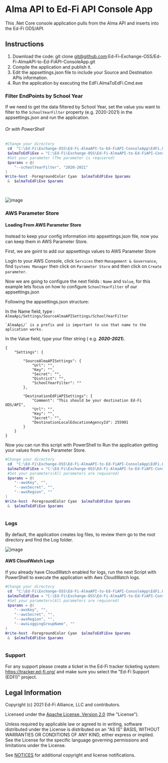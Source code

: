 # Alma API to Ed-Fi API Console App

This .Net Core console application pulls from the Alma API and inserts into the Ed-Fi ODS/API.

## Instructions
1. Download the code: git clone git@github.com:Ed-Fi-Exchange-OSS/Ed-Fi-AlmaAPI-to-Ed-FiAPI-ConsoleApp.git
2. Compile the application and publish it.
3. Edit the appsettings.json file to include your Source and Destination APIs information.
4. Run the application by executing the EdFi.AlmaToEdFi.Cmd.exe
	
### Filter EndPoints by School Year

If we need to get the data filtered by School Year, set the value you want to filter to the `SchoolYearFilter` property (e.g. 2020-2021) in the appsettings.json and run the application.

###### Or with PowerShell
```powershell 
#Change your directory
 cd  "C:\Ed-Fi\Exchange-OSS\Ed-Fi-AlmaAPI-to-Ed-FiAPI-ConsoleApp\EdFi.OdsApi.SdkClient\bin\Debug\netcoreapp3.1\"
 $almaToEdFiExe = "C:\Ed-Fi\Exchange-OSS\Ed-Fi-AlmaAPI-to-Ed-FiAPI-ConsoleApp\EdFi.OdsApi.SdkClient\bin\Debug\netcoreapp3.1\EdFi.AlmaToEdFi.Cmd.exe"
 #Set your parameter (The parameter is requiered)
 $params = @(
    "--schoolYearFilter", "2020-2021"
)
Write-host -ForegroundColor Cyan  $almaToEdFiExe $params
 &  $almaToEdFiExe $params
 
 
```
![image](https://user-images.githubusercontent.com/85459544/170791007-47579716-6033-4732-be8d-e243bce7fea9.png)

### AWS Parameter Store

#### Loading From AWS Parameter Store

Instead to keep your config information into appsettings.json file, now you can keep them in AWS Parameter Store.

First, we are goint to add our  appsettings values to AWS Parameter Store

LogIn to your AWS Console, click `Services` then `Management & Governance`, find `Systems Manager` then click on `Parameter Store` and then click on `Create parameter`.

Now we are going to configure the next fields : `Name` and `Value`, for this example lets focus on how to configure `SchoolYearFilter` of our appsettings.json

Following the appsettings.json structure:

In the Name field, type : `AlmaApi/Settings/SourceAlmaAPISettings/SchoolYearFilter`

    `AlmaApi/` is a prefix and is important to use that name to the aplication works.
In the Value field, type your filter string ( e.g. ***2020-2021***).



```
{
    "Settings": {
    
        "SourceAlmaAPISettings": {
            "Url": "",
            "Key": "",
            "Secret": "",
            "District": "",
            "SchoolYearFilter": ""
        },

        "DestinationEdFiAPISettings": {
            "Comment": "This should be your destination Ed-Fi ODS/API",
            "Url": "",
            "Key": "",
            "Secret": "",
            "DestinationLocalEducationAgencyId": 255901
        }
    }
}
```
 Now you can run this script with PowerShell to Run the application getting your values from Aws Parameter Store.

```powershell 
#Change your directory
 cd  "C:\Ed-Fi\Exchange-OSS\Ed-Fi-AlmaAPI-to-Ed-FiAPI-ConsoleApp\EdFi.OdsApi.SdkClient\bin\Debug\netcoreapp3.1\"
 $almaToEdFiExe = "C:\Ed-Fi\Exchange-OSS\Ed-Fi-AlmaAPI-to-Ed-FiAPI-ConsoleApp\EdFi.OdsApi.SdkClient\bin\Debug\netcoreapp3.1\EdFi.AlmaToEdFi.Cmd.exe"
 #Set your parameters(All parameters are requiered)
 $params = @(
    "--awsKey", "",
    "--awsSecret", "",
    "--awsRegion", ""
)
Write-host -ForegroundColor Cyan  $almaToEdFiExe $params
 &  $almaToEdFiExe $params
 
```

### Logs

By default, the application creates log files, to review them go to the root directory and find the Log folder.

![image](https://user-images.githubusercontent.com/85459544/170787787-6eea7c24-6f77-41aa-ae6a-5fba26a55792.png)

#### AWS CloudWatch Logs

If you already have CloudWatch enabled for logs, run the next Script with PowerShell to execute the application with Aws CloudWatch logs.


```powershell 
#Change your directory
 cd  "C:\Ed-Fi\Exchange-OSS\Ed-Fi-AlmaAPI-to-Ed-FiAPI-ConsoleApp\EdFi.OdsApi.SdkClient\bin\Debug\netcoreapp3.1\"
 $almaToEdFiExe = "C:\Ed-Fi\Exchange-OSS\Ed-Fi-AlmaAPI-to-Ed-FiAPI-ConsoleApp\EdFi.OdsApi.SdkClient\bin\Debug\netcoreapp3.1\EdFi.AlmaToEdFi.Cmd.exe"
 #Set your parameters(All parameters are requiered)
 $params = @(
    "--awsKey", "",
    "--awsSecret", "",
    "--awsRegion", "",
    "--awsLoggingGroupName", ""
)
Write-host -ForegroundColor Cyan  $almaToEdFiExe $params
 &  $almaToEdFiExe $params
 
```
### Support
For any support please create a ticket in the Ed-Fi tracker ticketing system: https://tracker.ed-fi.org/ and make sure you select the "Ed-Fi Support (EDFI)" project. 


## Legal Information

Copyright (c) 2021 Ed-Fi Alliance, LLC and contributors.

Licensed under the [Apache License, Version 2.0](LICENSE) (the "License").

Unless required by applicable law or agreed to in writing, software distributed
under the License is distributed on an "AS IS" BASIS, WITHOUT WARRANTIES OR
CONDITIONS OF ANY KIND, either express or implied. See the License for the
specific language governing permissions and limitations under the License.

See [NOTICES](NOTICES.md) for additional copyright and license notifications.
